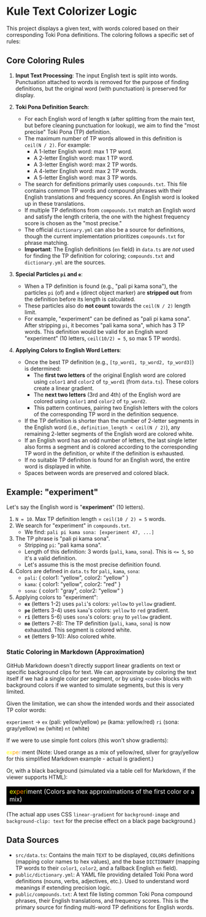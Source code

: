 # Kule Text Colorizer Logic

This project displays a given text, with words colored based on their corresponding Toki Pona definitions. The coloring follows a specific set of rules:

## Core Coloring Rules

1.  **Input Text Processing**: The input English text is split into words. Punctuation attached to words is removed for the purpose of finding definitions, but the original word (with punctuation) is preserved for display.

2.  **Toki Pona Definition Search**:

    - For each English word of length `N` (after splitting from the main text, but before cleaning punctuation for lookup), we aim to find the "most precise" Toki Pona (TP) definition.
    - The maximum number of TP words allowed in this definition is `ceil(N / 2)`. For example:
      - A 1-letter English word: max 1 TP word.
      - A 2-letter English word: max 1 TP word.
      - A 3-letter English word: max 2 TP words.
      - A 4-letter English word: max 2 TP words.
      - A 5-letter English word: max 3 TP words.
    - The search for definitions primarily uses `compounds.txt`. This file contains common TP words and compound phrases with their English translations and frequency scores. An English word is looked up in these translations.
    - If multiple TP definitions from `compounds.txt` match an English word and satisfy the length criteria, the one with the highest frequency score is chosen as the "most precise."
    - The official `dictionary.yml` can also be a source for definitions, though the current implementation prioritizes `compounds.txt` for phrase matching.
    - **Important**: The English definitions (`en` field) in `data.ts` are _not_ used for finding the TP definition for coloring; `compounds.txt` and `dictionary.yml` are the sources.

3.  **Special Particles `pi` and `e`**:

    - When a TP definition is found (e.g., "pali pi kama sona"), the particles `pi` (of) and `e` (direct object marker) are **stripped out** from the definition before its length is calculated.
    - These particles also do **not count** towards the `ceil(N / 2)` length limit.
    - For example, "experiment" can be defined as "pali pi kama sona". After stripping `pi`, it becomes "pali kama sona", which has 3 TP words. This definition would be valid for an English word "experiment" (10 letters, `ceil(10/2) = 5`, so max 5 TP words).

4.  **Applying Colors to English Word Letters**:
    - Once the best TP definition (e.g., `[tp_word1, tp_word2, tp_word3]`) is determined:
      - The **first two letters** of the original English word are colored using `color1` and `color2` of `tp_word1` (from `data.ts`). These colors create a linear gradient.
      - The **next two letters** (3rd and 4th) of the English word are colored using `color1` and `color2` of `tp_word2`.
      - This pattern continues, pairing two English letters with the colors of the corresponding TP word in the definition sequence.
    - If the TP definition is shorter than the number of 2-letter segments in the English word (i.e., `definition_length < ceil(N / 2)`), any remaining 2-letter segments of the English word are colored white.
    - If an English word has an odd number of letters, the last single letter also forms a segment and is colored according to the corresponding TP word in the definition, or white if the definition is exhausted.
    - If no suitable TP definition is found for an English word, the entire word is displayed in white.
    - Spaces between words are preserved and colored black.

## Example: "experiment"

Let's say the English word is "**experiment**" (10 letters).

1.  `N = 10`. Max TP definition length = `ceil(10 / 2) = 5` words.
2.  We search for "experiment" in `compounds.txt`.
    - We find: `pali pi kama sona: [experiment 47, ...]`
3.  The TP phrase is "pali pi kama sona".
    - Stripping `pi`: "pali kama sona".
    - Length of this definition: 3 words (`pali`, `kama`, `sona`). This is `<= 5`, so it's a valid definition.
    - Let's assume this is the most precise definition found.
4.  Colors are defined in `data.ts` for `pali`, `kama`, `sona`:
    - `pali`: { color1: "yellow", color2: "yellow" }
    - `kama`: { color1: "yellow", color2: "red" }
    - `sona`: { color1: "gray", color2: "yellow" }
5.  Applying colors to "experiment":
    - **`ex`** (letters 1-2) uses `pali`'s colors: `yellow` to `yellow` gradient.
    - **`pe`** (letters 3-4) uses `kama`'s colors: `yellow` to `red` gradient.
    - **`ri`** (letters 5-6) uses `sona`'s colors: `gray` to `yellow` gradient.
    - **`me`** (letters 7-8): The TP definition (`pali`, `kama`, `sona`) is now exhausted. This segment is colored white.
    - **`nt`** (letters 9-10): Also colored white.

### Static Coloring in Markdown (Approximation)

GitHub Markdown doesn't directly support linear gradients on text or specific background clips for text. We can approximate by coloring the text itself if we had a single color per segment, or by using `<code>` blocks with background colors if we wanted to simulate segments, but this is very limited.

Given the limitation, we can show the intended words and their associated TP color words:

`experiment` ->
`ex` (pali: yellow/yellow) `pe` (kama: yellow/red) `ri` (sona: gray/yellow) `me` (white) `nt` (white)

If we were to use simple font colors (this won't show gradients):

<span style="color:yellow;">ex</span><span style="color:orange;">pe</span><span style="color:silver;">ri</span>ment
(Note: Used orange as a mix of yellow/red, silver for gray/yellow for this simplified Markdown example - actual is gradient.)

Or, with a black background (simulated via a table cell for Markdown, if the viewer supports HTML):

<table>
<tr>
<td style="background-color:black; color:white;">
<span style="color:#ffff00;">ex</span><span style="color:#ff8000;">pe</span><span style="color:#b7b700;">ri</span>ment
(Colors are hex approximations of the first color or a mix)
</td>
</tr>
</table>

(The actual app uses CSS `linear-gradient` for `background-image` and `background-clip: text` for the precise effect on a black page background.)

## Data Sources

- `src/data.ts`: Contains the main `TEXT` to be displayed, `COLORS` definitions (mapping color names to hex values), and the base `DICTIONARY` (mapping TP words to their `color1`, `color2`, and a fallback English `en` field).
- `public/dictionary.yml`: A YAML file providing detailed Toki Pona word definitions (nouns, verbs, adjectives, etc.). Used to understand word meanings if extending precision logic.
- `public/compounds.txt`: A text file listing common Toki Pona compound phrases, their English translations, and frequency scores. This is the primary source for finding multi-word TP definitions for English words.
